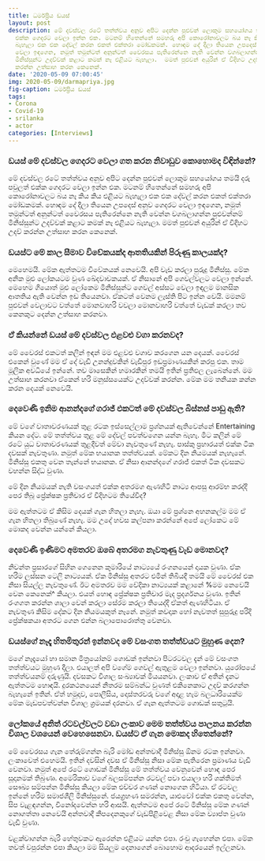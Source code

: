 ```yaml
---
title: ධර්මප්‍රිය ඩයස්
layout: post
description: මේ දවස්වල රටේ තත්ත්වය අනුව අපිට දෙන්න පුළුවන් ලොකුම සහයෝගය තමයි දරු පවුලත්
  එක්ක ගෙදරට වෙලා ඉන්න එක. මටනම් හිතෙන්නේ සමහරු අපි කොරෝනාවලට බය නෑ කිය කිය එළියට
  බැහැලා එක එක දේවල් කරන එකත් එක්තරා මෝඩකමක්. හොඳම දේ දීලා තියෙන උපදෙස් අනුව ගෙදරට
  වෙලා ඉඳගෙන, නමුත් තමුන්ටත් අනුන්ටත් වෛරසය පැතිරෙන්නෙ නැති වෙන්න වගබලාගන්න පුළුවන්නම්
  මිනිස්සුන්ට උදව්වක් කළාට කමක් නෑ එළියට බැහැලා.  මමත් පුළුවන් අයුරින් ඒ විදිහට උදව්
  කරන්න උත්සාහ කරන කෙනෙක්.
date: '2020-05-09 07:00:45'
img: 2020-05-09/darmapriya.jpg
fig-caption: ධර්මප්‍රිය ඩයස්
tags:
- Corona
- Covid-19
- srilanka
- actor
categories: [Interviews]
---
```


### ඩයස් මේ දවස්වල ගෙදරට වෙලා ගත කරන නිවාඩුව කොහොමද විඳින්නේ?

මේ දවස්වල රටේ තත්ත්වය අනුව අපිට දෙන්න පුළුවන් ලොකුම සහයෝගය තමයි දරු පවුලත් එක්ක ගෙදරට වෙලා ඉන්න එක. මටනම් හිතෙන්නේ සමහරු අපි කොරෝනාවලට බය නෑ කිය කිය එළියට බැහැලා එක එක දේවල් කරන එකත් එක්තරා මෝඩකමක්. හොඳම දේ දීලා තියෙන උපදෙස් අනුව ගෙදරට වෙලා ඉඳගෙන, නමුත් තමුන්ටත් අනුන්ටත් වෛරසය පැතිරෙන්නෙ නැති වෙන්න වගබලාගන්න පුළුවන්නම් මිනිස්සුන්ට උදව්වක් කළාට කමක් නෑ එළියට බැහැලා.  මමත් පුළුවන් අයුරින් ඒ විදිහට උදව් කරන්න උත්සාහ කරන කෙනෙක්.

### ඩයස්ට මේ කාල සීමාව විවේකයක්ද ආතතියකින් පිරුණු කාලයක්ද?

මෙහෙමයි. මේක ඇත්තටම විවේකයක් නෙවෙයි. අපි වැඩ කරලා පුරුදු මිනිස්සු. මේක අනික මුළු ලෝකයටම වුණ ඛේදවාචකයක්. ඒ නිසානේ අපි ගෙවල්වලට වෙලා ඉන්නේ. මෙහෙම ගියොත් මුළු ලෝකෙම මිනිස්සුන්ට ගෙවල් අස්සට වෙලා ඉඳලම මානසික ආතතිය ඇති වෙන්න ඉඩ තියෙනවා. ඒකටත් වෙනම ලෑස්ති පිට ඉන්න වෙයි. මමනම් පුළුවන් වෙලාවට වත්තේ මොනවාහරි වවලා මොනවාහරි වත්තේ වැඩක් කරලා තව කෙනකුට දෙන්න උත්සාහ කරනවා.

### ඒ කියන්නේ ඩයස් මේ දවස්වල එළවළු වගා කරනවද?

මේ වෛරස් එකටත් කලින් ඉඳන් මම එළවළු වගාව කරගෙන යන දෙයක්. වෛරස් එකෙන් වුණේ මම ඒ දේ වැඩි උනන්දුවකින් වැඩිපුර ඉඩප්‍රමාණයකින් කරපු එක. තාම මූලික අවධියේ ඉන්නේ. තව මාසෙකින් හමාරකින් තමයි ඉතින් ප්‍රතිඵල ලැබෙන්නේ. මම උත්සාහ කරනවා ඒකෙන් හරි මනුස්සයෙක්ට උදව්වක් කරන්න. මේක මම තනියක කන්න කරන දෙයක් නෙවෙයි.


### දෙවෙණි ඉනිම ආනන්දගේ ගරාජ් එකටත් මේ දවස්වල බිස්නස් පාඩු ඇති?

මේ වගේ වාතාවරණයක් තුළ රටක ඉස්සෙල්ලාම ප්‍රශ්නයක් ඇතිවෙන්නේ Entertaining කියන දේට. මේ තත්ත්වය තුළ මේ දේවල් පවත්වගෙන යන්න බැහැ. මීට කලින් මේ රටේ යුධ වාතාවරණයක් තුළදීවත් මේවා නැවතුණේ නැහැ. පාස්කු ප්‍රහාරයත් එක්ක ටික දවසක් නැවතුණා. නමුත් මේක භයානක තත්ත්වයක්. මේකට දින නියමයක් නැහැනේ. මිනිස්සු එකතු වෙන තැන්නේ භයානක. ඒ නිසා ආනන්දගේ ගරාජ් එකත් ටික දවසකට වහන්න සිද්ධ වුණා.

මේ දින නියමයක් නැති වසංගයත් එක්ක අතරමග ඇණහිටි නාට්‍ය ආපසු ආරම්භ කරද්දි පෙර තිබූ ප්‍රේක්ෂක ප්‍රතිචාර ඒ විදිහටම තියේවිද?

මම ඇත්තටම ඒ කිසිම දෙයක් ගැන හිතලා නැහැ. ඔයා මේ ප්‍රශ්නෙ අහනකල්ම මම ඒ ගැන හිතලා තිබුණේ නැහැ. මම උදේ හවස කල්පනා කරන්නේ අපේ ලෝකෙට මේ මොකද වෙන්න යන්නේ කියලා.

### දෙවෙණි ඉණිමට අමතරව ඔබේ අතරමග නැවතුණු වැඩ මොනවද?

නිවන්ත ප්‍රසාරගේ සිහින ගෙනෙන කුමාරියේ නාට්‍යයේ රංගනයෙන් දායක වුණා. ඒක හරිම ලස්සන ටෙලි නාට්‍යයක්. ඒක මිනිස්සු අතරට එමින් තිබියදී තමයි මේ වෛරස් එක නිසා සියල්ල නැවතුණේ. ඊට අමතරව මම වේදිකා නාට්‍යයක් කළානේ %මම නෙවෙයි වෙන කෙනෙක්^ කියලා. එයත් හොඳ ප්‍රේක්ෂක ප්‍රතිචාර මැද ප්‍රදර්ශනය වුණා. ඉතින් රංගගත කරන්න ශාලා වෙන් කරලා සේරම කරලා තියෙද්දි ඒකත් ඇණහිටියා. ඒ නැවතුණ කිසිම දේකට දින නියමයකුත් නෑනේ. නමුත් කවදාක හෝ නැවතත් සුපුරුදු පරිදි ප්‍රේක්ෂකයා අතරට ගෙන එන්න බලාපොරොත්තු වෙනවා.

### ඩයස්ගේ නෑදෑ හිතමිතුරන් ඉන්නවද මේ වසංගත තත්ත්වයට මුහුණ දෙන?

මගේ නෑදෑයෝ හා සමාන මිත්‍රයෝනම් ගොඩක් ඉන්නවා පිටරටවල දැන් මේ වසංගත තත්ත්වයට මුහුණ දීලා. එයාලත් අපි වගේම ගෙවල් ඇතුළම වෙලා ඉන්නවා. යුරෝපයේ තත්ත්වයනම් දරුණුයි. දවසකට විශාල සංඛ්‍යාවක් මියයනවා. ලංකාව ඒ අතින් දැනට ඇත්තටම හොඳයි. දුරකථනයෙන් නිතරම සම්බන්ධ වුණත් එකිනෙකාට උදව් කරගන්න බැහැනේ ඉතින්. ඒත් හමුදාව, පොලීසිය, දොස්තරවරු වගේ අදාළ හැම බලධාරියෙක්ම මේක මැඩපවත්වන්න විශාල ශ්‍රමයක් දරනවා. ඒ ගැන ඇත්තටම ගොඩක් සතුටුයි. 

### ලෝකයේ අනිත් රටවල්වලට වඩා ලංකාව මෙම තත්ත්වය පාලනය කරන්න විශාල වශයෙන් වෙහෙසෙනවා. ඩයස්ට ඒ ගැන මොකද හිතෙන්නේ?

මේ වෛරසය ගැන තේරුම්ගන්න බැරි මෝඩ අන්තවාදී මිනිස්සු ඕනම රටක ඉන්නවා. ලංකාවෙත් එහෙමයි. ඉතින් දවසින් දවස ඒ මිනිස්සු නිසා මේක පැතිරෙන ප්‍රමාණය වැඩි වෙනවා. නමුත් අපේ රටේ ගොඩක් මිනිස්සු මේ තත්ත්වය වෙනුවෙන් හොඳ පෙර සූදානමක් තිබුණා. අමෙරිකාව වගේ බලසම්පන්න රටවල් පවා එයාලා හරි ශක්තිමත් සෞඛ්‍ය සම්පන්න මිනිස්සු කියලා මේක එච්චර ගණන් නොගෙන හිටියා. ඒ රටවල ඉන්නේ හරිම සමාජශීලි මිනිස්සුනේ. ජයග්‍රහණ සමරන්න, යාළුවෝ එක්ක එකතු වෙන්න, සිප වැළඳගන්න, විනෝදවෙන්න හරි ආසයි. ඇත්තටම අපේ රටේ මිනිස්සු මේක ගණන් නොගත්තා නෙවෙයි අන්තවාදී කීපදෙනකුගේ වැඩපිළිවෙළ නිසා මේක ව්‍යාප්ත වුණා වැඩි වුණා.

වළක්වාගන්න බැරි හේතුවකට ඇරෙන්න එළියට යන්න එපා. රංචු ගැහෙන්න එපා. මේක තවත් වපුරන්න එපා කියලා මම සියලුම දෙනාගෙන් බොහොම ආදරයෙන් ඉල්ලනවා.
